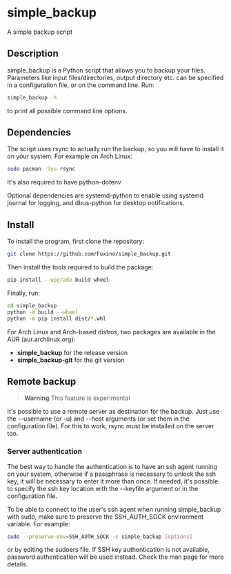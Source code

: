 simple_backup
============
A simple backup script

## Description
simple_backup is a Python script that allows you to backup your files.
Parameters like input files/directories, output directory etc. can be specified in a configuration file, or on the command line.
Run:

```bash
simple_backup -h
```

to print all possible command line options.

## Dependencies
The script uses rsync to actually run the backup, so you will have to install it on your system. For example on Arch Linux:

```bash
sudo pacman -Syu rsync
```

It's also required to have python-dotenv

Optional dependencies are systemd-python to enable using systemd journal for logging, and dbus-python for desktop notifications.

## Install
To install the program, first clone the repository:

```bash
git clone https://github.com/Fuxino/simple_backup.git
```

Then install the tools required to build the package:

```bash
pip install --upgrade build wheel
```

Finally, run:

```bash
cd simple_backup
python -m build --wheel
python -m pip install dist/*.whl
```

For Arch Linux and Arch-based distros, two packages are available in the AUR (aur.archlinux.org):
- **simple_backup** for the release version
- **simple_backup-git** for the git version

## Remote backup
> **Warning**
> This feature is experimental

It's possible to use a remote server as destination for the backup. Just use the --username (or -u) and --host arguments (or set them in the configuration file).
For this to work, rsync must be installed on the server too.

### Server authentication
The best way to handle the authentication is to have an ssh agent running on your system, otherwise if a passphrase is necessary to unlock the ssh key, it will be necessary to enter it more than once.
If needed, it's possible to specify the ssh key location with the --keyfile argument or in the configuration file.

To be able to connect to the user's ssh agent when running simple_backup with sudo, make sure to preserve the SSH_AUTH_SOCK environment variable. For example:

```bash
sudo --preserve-env=SSH_AUTH_SOCK -s simple_backup [options]
```

or by editing the sudoers file.
If SSH key authentication is not available, password authentication will be used instead.
Check the man page for more details.
